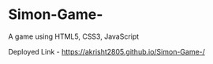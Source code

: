 # Simon-Game-
A game using HTML5, CSS3, JavaScript


Deployed Link - https://akrisht2805.github.io/Simon-Game-/
